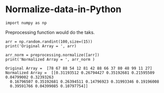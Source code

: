 # Normalize-data-in-Python

```from sklearn import preprocessing
import numpy as np 
```
Preprocessing function would do the taks.

```
arr = np.random.randint(100,size=(15))
print('Original Array = ', arr)

arr_norm = preprocessing.normalize([arr])
print('Normalized Array = ', arr_norm )
```

```
Original Array =  [78 67 88 54 12 81 42 88 66 37 80 48 99 11 27]
Normalized Array =  [[0.31193512 0.26794427 0.35192681 0.21595509 0.04799002 0.32393263
  0.16796507 0.35192681 0.26394511 0.14796923 0.31993346 0.19196008
  0.39591766 0.04399085 0.10797754]]
```

